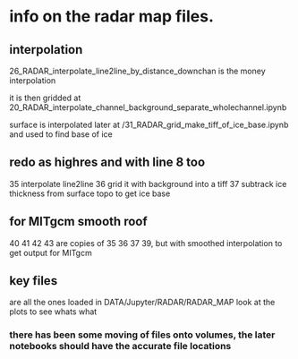 # info on the radar map files.


## interpolation
26_RADAR_interpolate_line2line_by_distance_downchan is the money interpolation

it is then gridded at  20_RADAR_interpolate_channel_background_separate_wholechannel.ipynb

surface is interpolated later at  /31_RADAR_grid_make_tiff_of_ice_base.ipynb and used to find base of ice

## redo as highres and with line 8 too

35 interpolate line2line
36 grid it with background into a tiff
37 subtrack ice thickness from surface topo to get ice base

## for MITgcm smooth roof

40
41
42
43 are copies of 35 36 37 39, but with smoothed interpolation to get output for MITgcm

## key files

are all the ones loaded in DATA/Jupyter/RADAR/RADAR_MAP
look at the plots to see whats what


### there has been some moving of files onto volumes, the later notebooks should have the accurate file locations


